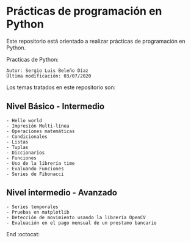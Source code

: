 # Prácticas de programación en Python 

Este repositorio está orientado a realizar prácticas de programación en Python.

Practicas de Python:

    Autor: Sergio Luis Beleño Díaz
    Última modificación: 03/07/2020

Los temas tratados en este repositorio son:

 ## Nivel Básico - Intermedio

    - Hello world
    - Impresión Multi-línea
    - Operaciones matemáticas 
    - Condicionales
    - Listas 
    - Tuplas
    - Diccionarios 
    - Funciones 
    - Uso de la librería time
    - Evaluando Funciones 
    - Series de Fibonacci
    
## Nivel intermedio - Avanzado

    - Series temporales
    - Pruebas en matplotlib
    - Detección de movimiento usando la librería OpenCV
    - Evaluación en el pago mensual de un prestamo bancario
    
End :octocat:
